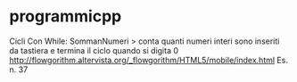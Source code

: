 # programmicpp

Cicli 
Con While:
SommanNumeri > conta quanti numeri interi sono inseriti da tastiera e termina il ciclo quando si digita 0
http://flowgorithm.altervista.org/_flowgorithm/HTML5/mobile/index.html Es. n. 37

